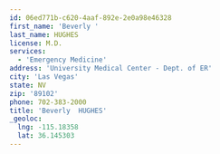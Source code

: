 ```yaml
---
id: 06ed771b-c620-4aaf-892e-2e0a98e46328
first_name: 'Beverly '
last_name: HUGHES
license: M.D.
services:
  - 'Emergency Medicine'
address: 'University Medical Center - Dept. of ER'
city: 'Las Vegas'
state: NV
zip: '89102'
phone: 702-383-2000
title: 'Beverly  HUGHES'
_geoloc:
  lng: -115.18358
  lat: 36.145303
---
```

